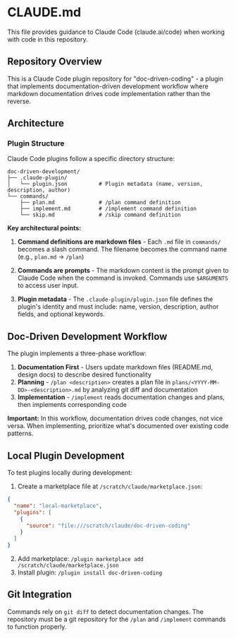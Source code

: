 # CLAUDE.md

This file provides guidance to Claude Code (claude.ai/code) when working with code in this repository.

## Repository Overview

This is a Claude Code plugin repository for "doc-driven-coding" - a plugin that implements documentation-driven development workflow where markdown documentation drives code implementation rather than the reverse.

## Architecture

### Plugin Structure

Claude Code plugins follow a specific directory structure:

```
doc-driven-development/
├── .claude-plugin/
│   └── plugin.json          # Plugin metadata (name, version, description, author)
└── commands/
    ├── plan.md              # /plan command definition
    ├── implement.md         # /implement command definition
    └── skip.md              # /skip command definition
```

**Key architectural points:**

1. **Command definitions are markdown files** - Each `.md` file in `commands/` becomes a slash command. The filename becomes the command name (e.g., `plan.md` → `/plan`)

2. **Commands are prompts** - The markdown content is the prompt given to Claude Code when the command is invoked. Commands use `$ARGUMENTS` to access user input.

3. **Plugin metadata** - The `.claude-plugin/plugin.json` file defines the plugin's identity and must include: name, version, description, author fields, and optional keywords.

## Doc-Driven Development Workflow

The plugin implements a three-phase workflow:

1. **Documentation First** - Users update markdown files (README.md, design docs) to describe desired functionality
2. **Planning** - `/plan <description>` creates a plan file in `plans/<YYYY-MM-DD>-<description>.md` by analyzing git diff and documentation
3. **Implementation** - `/implement` reads documentation changes and plans, then implements corresponding code

**Important:** In this workflow, documentation drives code changes, not vice versa. When implementing, prioritize what's documented over existing code patterns.

## Local Plugin Development

To test plugins locally during development:

1. Create a marketplace file at `/scratch/claude/marketplace.json`:
```json
{
  "name": "local-marketplace",
  "plugins": [
    {
      "source": "file:///scratch/claude/doc-driven-coding"
    }
  ]
}
```

2. Add marketplace: `/plugin marketplace add /scratch/claude/marketplace.json`
3. Install plugin: `/plugin install doc-driven-coding`

## Git Integration

Commands rely on `git diff` to detect documentation changes. The repository must be a git repository for the `/plan` and `/implement` commands to function properly.
